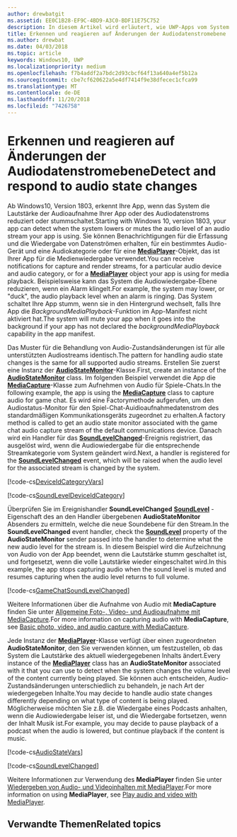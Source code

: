 ```yaml
---
author: drewbatgit
ms.assetid: EE0C1B28-EF9C-4BD9-A3C0-BDF11E75C752
description: In diesem Artikel wird erläutert, wie UWP-Apps vom System initiierte Änderungen der Audiodatenstromebene erkennen und darauf reagieren können
title: Erkennen und reagieren auf Änderungen der Audiodatenstromebene
ms.author: drewbat
ms.date: 04/03/2018
ms.topic: article
keywords: Windows10, UWP
ms.localizationpriority: medium
ms.openlocfilehash: f7b4addf2a7bdc2d93cbcf64f13a640a4ef5b12a
ms.sourcegitcommit: cbe7cf620622a5e4df7414f9e38dfecec1cfca99
ms.translationtype: MT
ms.contentlocale: de-DE
ms.lasthandoff: 11/20/2018
ms.locfileid: "7426758"
---
```

# <a name="detect-and-respond-to-audio-state-changes"></a><span data-ttu-id="8fd1d-104">Erkennen und reagieren auf Änderungen der Audiodatenstromebene</span><span class="sxs-lookup"><span data-stu-id="8fd1d-104">Detect and respond to audio state changes</span></span>
<span data-ttu-id="8fd1d-105">Ab Windows10, Version 1803, erkennt Ihre App, wenn das System die Lautstärke der Audioaufnahme Ihrer App oder des Audiodatenstroms reduziert oder stummschaltet.</span><span class="sxs-lookup"><span data-stu-id="8fd1d-105">Starting with Windows 10, version 1803, your app can detect when the system lowers or mutes the audio level of an audio stream your app is using.</span></span> <span data-ttu-id="8fd1d-106">Sie können Benachrichtigungen für die Erfassung und die Wiedergabe von Datenströmen erhalten, für ein bestimmtes Audio-Gerät und eine Audiokategorie oder für eine [**MediaPlayer**](https://docs.microsoft.com/en-us/uwp/api/Windows.Media.Playback.MediaPlayer)-Objekt, das ist Ihrer App für die Medienwiedergabe verwendet.</span><span class="sxs-lookup"><span data-stu-id="8fd1d-106">You can receive notifications for capture and render streams, for a particular audio device and audio category, or for a [**MediaPlayer**](https://docs.microsoft.com/en-us/uwp/api/Windows.Media.Playback.MediaPlayer) object your app is using for media playback.</span></span> <span data-ttu-id="8fd1d-107">Beispielsweise kann das System die Audiowiedergabe-Ebene reduzieren, wenn ein Alarm klingelt.</span><span class="sxs-lookup"><span data-stu-id="8fd1d-107">For example, the system may lower, or "duck", the audio playback level when an alarm is ringing.</span></span> <span data-ttu-id="8fd1d-108">Das System schaltet Ihre App stumm, wenn sie in den Hintergrund wechselt, falls Ihre App die *BackgroundMediaPlayback*-Funktion im App-Manifest nicht aktiviert hat.</span><span class="sxs-lookup"><span data-stu-id="8fd1d-108">The system will mute your app when it goes into the background if your app has not declared the *backgroundMediaPlayback* capability in the app manifest.</span></span> 

<span data-ttu-id="8fd1d-109">Das Muster für die Behandlung von Audio-Zustandsänderungen ist für alle unterstützten Audiostreams identisch.</span><span class="sxs-lookup"><span data-stu-id="8fd1d-109">The pattern for handling audio state changes is the same for all supported audio streams.</span></span> <span data-ttu-id="8fd1d-110">Erstellen Sie zuerst eine Instanz der [**AudioStateMonitor**](https://docs.microsoft.com/uwp/api/windows.media.audio.audiostatemonitor)-Klasse.</span><span class="sxs-lookup"><span data-stu-id="8fd1d-110">First, create an instance of the [**AudioStateMonitor**](https://docs.microsoft.com/uwp/api/windows.media.audio.audiostatemonitor) class.</span></span> <span data-ttu-id="8fd1d-111">Im folgenden Beispiel verwendet die App die [**MediaCapture**](https://msdn.microsoft.com/library/windows/apps/Windows.Media.Capture.MediaCapture)-Klasse zum Aufnehmen von Audio für Spiele-Chats.</span><span class="sxs-lookup"><span data-stu-id="8fd1d-111">In the following example, the app is using the [**MediaCapture**](https://msdn.microsoft.com/library/windows/apps/Windows.Media.Capture.MediaCapture) class to capture audio for game chat.</span></span> <span data-ttu-id="8fd1d-112">Es wird eine Factorymethode aufgerufen, um den Audiostatus-Monitor für den Spiel-Chat-Auidioaufnahmedatenstrom des standardmäßigen Kommunikationsgeräts zugeordnet zu erhalten.</span><span class="sxs-lookup"><span data-stu-id="8fd1d-112">A factory method is called to get an audio state monitor associated with the game chat audio capture stream of the default communications device.</span></span>  <span data-ttu-id="8fd1d-113">Danach wird ein Handler für das [**SoundLevelChanged**](https://docs.microsoft.com/uwp/api/windows.media.audio.audiostatemonitor.soundlevelchanged)-Ereignis registriert, das ausgelöst wird, wenn die Audiowiedergabe für die entsprechende Streamkategorie vom System geändert wird.</span><span class="sxs-lookup"><span data-stu-id="8fd1d-113">Next, a handler is registered for the [**SoundLevelChanged**](https://docs.microsoft.com/uwp/api/windows.media.audio.audiostatemonitor.soundlevelchanged) event, which will be raised when the audio level for the associated stream is changed by the system.</span></span>

[!code-cs[DeviceIdCategoryVars](./code/SimpleCameraPreview_Win10/cs/MainPage.xaml.cs#SnippetDeviceIdCategoryVars)]

[!code-cs[SoundLevelDeviceIdCategory](./code/SimpleCameraPreview_Win10/cs/MainPage.xaml.cs#SnippetSoundLevelDeviceIdCategory)]

<span data-ttu-id="8fd1d-114">Überprüfen Sie im Ereignishandler **SoundLevelChanged** [**SoundLevel**](https://docs.microsoft.com/uwp/api/windows.media.audio.audiostatemonitor.soundlevel) -Eigenschaft des an den Handler übergebenen **AudioStateMonitor** Absenders zu ermitteln, welche die neue Soundebene für den Stream.</span><span class="sxs-lookup"><span data-stu-id="8fd1d-114">In the **SoundLevelChanged** event handler, check the [**SoundLevel**](https://docs.microsoft.com/uwp/api/windows.media.audio.audiostatemonitor.soundlevel) property of the **AudioStateMonitor** sender passed into the handler to determine what the new audio level for the stream is.</span></span> <span data-ttu-id="8fd1d-115">In diesem Beispiel wird die Aufzeichnung von Audio von der App beendet, wenn die Lautstärke stumm geschaltet ist, und fortgesetzt, wenn die volle Lautstärke wieder eingeschaltet wird.</span><span class="sxs-lookup"><span data-stu-id="8fd1d-115">In this example, the app stops capturing audio when the sound level is muted and resumes capturing when the audio level returns to full volume.</span></span>

[!code-cs[GameChatSoundLevelChanged](./code/SimpleCameraPreview_Win10/cs/MainPage.xaml.cs#SnippetGameChatSoundLevelChanged)]

<span data-ttu-id="8fd1d-116">Weitere Informationen über die Aufnahme von Audio mit **MediaCapture** finden Sie unter [Allgemeine Foto-, Video- und Audioaufnahme mit MediaCapture](basic-photo-video-and-audio-capture-with-MediaCapture.md).</span><span class="sxs-lookup"><span data-stu-id="8fd1d-116">For more information on capturing audio with **MediaCapture**, see [Basic photo, video, and audio capture with MediaCapture](basic-photo-video-and-audio-capture-with-MediaCapture.md).</span></span>

<span data-ttu-id="8fd1d-117">Jede Instanz der [**MediaPlayer**](https://msdn.microsoft.com/library/windows/apps/Windows.Media.Playback.MediaPlayer)-Klasse verfügt über einen zugeordneten **AudioStateMonitor**, den Sie verwenden können, um festzustellen, ob das System die Lautstärke des aktuell wiedergegebenen Inhalts ändert.</span><span class="sxs-lookup"><span data-stu-id="8fd1d-117">Every instance of the [**MediaPlayer**](https://msdn.microsoft.com/library/windows/apps/Windows.Media.Playback.MediaPlayer) class has an **AudioStateMonitor** associated with it that you can use to detect when the system changes the volume level of the content currently being played.</span></span> <span data-ttu-id="8fd1d-118">Sie können auch entscheiden, Audio-Zustandsänderungen unterschiedlich zu behandeln, je nach Art der wiedergegeben Inhalte.</span><span class="sxs-lookup"><span data-stu-id="8fd1d-118">You may decide to handle audio state changes differently depending on what type of content is being played.</span></span> <span data-ttu-id="8fd1d-119">Möglicherweise möchten Sie z.B. die Wiedergabe eines Podcasts anhalten, wenn die Audiowiedergabe leiser ist, und die Wiedergabe fortsetzen, wenn der Inhalt Musik ist.</span><span class="sxs-lookup"><span data-stu-id="8fd1d-119">For example, you may decide to pause playback of a podcast when the audio is lowered, but continue playback if the content is music.</span></span> 

[!code-cs[AudioStateVars](./code/MediaPlayer_RS1/cs/MainPage.xaml.cs#SnippetAudioStateVars)]

[!code-cs[SoundLevelChanged](./code/MediaPlayer_RS1/cs/MainPage.xaml.cs#SnippetSoundLevelChanged)]

<span data-ttu-id="8fd1d-120">Weitere Informationen zur Verwendung des **MediaPlayer** finden Sie unter [Wiedergeben von Audio- und Videoinhalten mit MediaPlayer](play-audio-and-video-with-mediaplayer.md).</span><span class="sxs-lookup"><span data-stu-id="8fd1d-120">For more information on using **MediaPlayer**, see [Play audio and video with MediaPlayer](play-audio-and-video-with-mediaplayer.md).</span></span> 

## <a name="related-topics"></a><span data-ttu-id="8fd1d-121">Verwandte Themen</span><span class="sxs-lookup"><span data-stu-id="8fd1d-121">Related topics</span></span>
